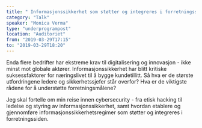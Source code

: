 ```yaml
---
title: " Informasjonssikkerhet som støtter og integreres i forretningssiden m/Monica Verma"
category: "Talk"
speaker: "Monica Verma"
type: "underprogrampost"
location: "Auditoriet"
from: "2019-03-29T17:15"
to: "2019-03-29T18:20"
---
```

Enda flere bedrifter har ekstreme krav til digitalisering og innovasjon - ikke minst mot globale aktører. Informasjonssikkerhet har blitt kritiske suksessfaktorer for næringslivet til å bygge kundetillitt. Så hva er de største utfordringene ledere og sikkerhetssjefer står overfor? Hva er de viktigste rådene for å understøtte forretningsmålene?

Jeg skal fortelle om min reise innen cybersecurity - fra etisk hacking til ledelse og styring av informasjonssikkerhet, samt hvordan etablere og gjennomføre informasjonssikkerhetsregimer som støtter og integreres i forretningssiden.